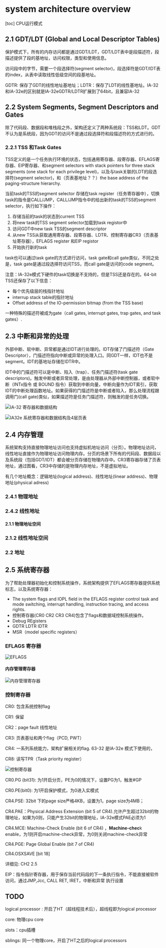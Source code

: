 # system architecture overview

[toc]
CPU运行模式

## 2.1 GDT/LDT (Global and Local Descriptor Tables)



保护模式下，所有的内存访问都是通过GDT/LDT，GDT/LDT表中是段描述符，段描述提供了段的基地址，访问权限，类型和使用信息。

访问段中的字节，需要一个段选择符(segment selector)，段选择符是GDT/IDT表的index，从表中读取线性低级空间的段基地址。

GDTR: 保存了GDT的线性地址基地址；LDTR：保存了LDT的线性基地址。IA-32 和IA-32e的区别就是IA-32eGDTR/LDTR扩展到了64bit，且兼容IA-32



## 2.2 System Segments, Segment Descriptors and Gates

除了代码段、数据段和堆栈段之外，架构还定义了两种系统段：TSS和LDT。GDT不认为是系统段，因为GDT的访问不是通过段选择符和段描述符的方式进行的。


### 2.2.1 TSS 和Task Gates

TSS定义的是一个任务执行环境的状态，包括通用寄存器、段寄存器、EFLAGS寄存器、EIP寄存器、和segment selectors with stack pointers for three stack segments (one stack for each privilege level)，以及与task关联的LDT的段选择符(segment selector)，和（页表基地址？？）the base address of the paging-structure hierarchy.

当前task的TSS的segment selector 存储在task register（任务寄存器中），切换task的指令是CALL/JMP，CALL/JMP指令中的给出新的task的TSS的segment selector，执行如下操作：
1. 存储当前的task的状态到current TSS
2. 将new task的TSS segment selector加载到task registor中
3.  访问GDT中new task TSS的segment descriptor
4.  从new TSS从获取通用寄存器、段寄存器、LDTR、控制寄存器CR3（页表基址寄存器），EFLAGS register 和EIP registor
5.  开始执行新的task

task也可以通过task gate的方式进行访问，task gate和call gate类似，不同之处是，task gate是通过段选择符访问TSS，而call gate是访问的code segment。

注意：IA-32e模式下硬件的task切换是不支持的，但是TSS还是存在的。64-bit TSS还保存了以下信息：

* 每个优先级层的栈指针地址
* interrup stack table的指针地址
* Offset address of the IO-permission bitmap (from the TSS base)

一种特殊的描述符被成为gate（call gates, interrupt gates, trap gates, and task gates）.

## 2.3 中断和异常的处理

外部中断、软中断、异常都是通过IDT进行处理的。IDT存储了门描述符（Gate Descriptor），门描述符指向中断或异常的处理入口。同GDT一样，IDT也不是segment。IDT的基地址存储在IDTR中。

IDT中的门描述符可以是中断、陷入（trap）、任务门描述符(task gate descriptors)。触发中断或者异常处理，是由处理器从外部中断控制器，或者软中断（INTx指令 或 BOUND 指令）获取到中断向量，中断向量作为IDT索引，获取IDT的中断处理函数地址。如果获得的门描述符是中断或者陷入，那么处理流程跟调用门(call gate)类似，如果描述符是任务门描述符，则触发的是任务切换。


![IA-32 寄存器和数据结构](imgs/img-1-IA32-regs-ds)

![IA32e 系统寄存器和数据结构及4层页表](imgs/img-2-IA32e-4-Level-paging)

## 2.4 内存管理

系统架构支持直接物理地址访问也支持虚拟机地址访问（分页）。物理地址访问，线性地址直接作为物理地址访问物理内存。分页的场景下所有的代码段、数据段以及系统段（包括GDT/IDT）都会被分页存储在物理内存中。CR3寄存器存储了页表地址，通过图看，CR3中存储的是物理内存地址，不是虚拟地址。

有几个地址概念：逻辑地址(logical address)、线性地址(linear address)、物理地址(physical adress)

### 2.4.1  物理地址

### 2.4.2 线性地址



#### 2.1.1 物理地址空间

### 2.1.2  线性地址空间

### 2.2 地址

## 2.5 系统寄存器
为了帮助处理器初始化和控制系统操作，系统架构提供了EFLAGS寄存器提供系统标志，以及系统寄存器：

- The system flags and IOPL field in the EFLAGS register control task and mode switching, interrupt handling, instruction tracing, and access rights.
- 控制寄存器(CR0 CR2 CR3 CR4)包含了flags和数据域控制系统操作。
- Debug REgisters
- GDTR LDTR IDTR 
- MSR（model specific registers）

### EFLAGS 寄存器

![EFLAGS](imgs/elfags.png)

####  内存管理寄存器

![内存管理寄存器](imgs/mmr.png)

### 控制寄存器

CR0: 包含系统控制flag

CR1: 保留

CR2：page fault 线性地址

CR3:  页表基址和两个flag（PCD, PWT）

CR4: 一系列系统能力，架构扩展相关的flag. 63-32 是IA-32e 模式下使用的，

CR8: 读写TPR（Task priority register）



![控制寄存器](imgs/CRs.png)



CR0.PG (bit31): 为1开启分页，PE为0的情况下，设置PG为1，触发#GP

CR0.PE(bit0): 为1开启保护模式，为0进入实模式

CR4.PSE: 32bit 下的page size严格4KB，设置为1，page size为4MB；

CR4.PAE：Physical Address Extension (bit 5 of CR4).允许产生超过32bit的物理地址，如果为0则，只能产生32bit的物理地址，IA-32e模式PAE必须为1

CR4.MCE: Machine-Check Enable (bit 6 of CR4) ，**Machine-chec**k enable，为1则开启machine-check异常，为0则关闭machine-check异常

CR4.PGE: Page Global Enable (bit 7 of CR4)

CR4.OSXSAVE [bit 18]

详细见: CH2 2.5

EIP：指令指针寄存器，用于保存当前代码段的下一条执行指令，不能直接被软件访问，通过JMP,Jcc, CALL RET, IRET，中断和异常 执行设置



### 





## TODO

logical processor :  开启了HT（超线程技术后），超线程即为logical processor

core: 物理cpu core

slots：cpu插槽

sblings: 同一个物理core，开启了HT之后的logical processors
